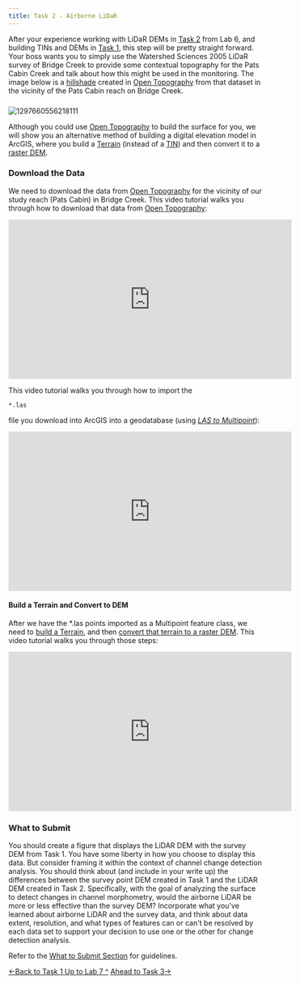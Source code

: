 ```yaml
---
title: Task 2 - Airborne LiDaR
---
```


After your experience working with LiDaR DEMs in [Task 2](http://gis.joewheaton.org/assignments/labs/lab06-1/task-2) from Lab 6, and building TINs and DEMs in [Task 1](http://gis.joewheaton.org/assignments/labs/lab-07---building-dems/tas), this step will be pretty straight forward. Your boss wants you to simply use the Watershed Sciences 2005 LiDaR survey of Bridge Creek to provide some contextual topography for the Pats Cabin Creek and talk about how this might be used in the monitoring. The image below is a [hillshade](http://help.arcgis.com/en/arcgisdesktop/10.0/help/index.html#/Hillshade/00q900000036000000/) created in [Open Topography](http://opentopography.org/) from that dataset in the vicinity of the Pats Cabin reach on Bridge Creek.

### 

![1297660556218111]({{site.baseurl}}/assets/images/1297660556218111.jpg)

Although you could use [Open Topography](http://opentopography.org/) to build the surface for you, we will show you an alternative method of building a digital elevation model in ArcGIS, where you build a [Terrain](http://help.arcgis.com/en/arcgisdesktop/10.0/help/index.html#//005v00000002000000.htm) (instead of a [TIN](http://help.arcgis.com/en/arcgisdesktop/10.0/help/index.html#/What_is_a_TIN_surface/006000000001000000/)) and then convert it to a [raster DEM](http://help.arcgis.com/en/arcgisdesktop/10.0/help/index.html#/Surface_formats/00q800000094000000/). 

### Download the Data

We need to download the data from [Open Topography](http://opentopography.org/) for the vicinity of our study reach (Pats Cabin) in Bridge Creek. This video tutorial walks you through how to download that data from [Open Topography](http://opentopography.org/): 

<iframe width="560" height="315" src="https://www.youtube.com/embed/b0LNwZF5bGs" frameborder="0" allowfullscreen></iframe>

This video tutorial walks you through how to import the 

```
*.las
```

 file you download into ArcGIS into a geodatabase (using [*LAS to Multipoint*](http://help.arcgis.com/en/arcgisdesktop/10.0/help/index.html#//00q90000009m000000.htm)):

<iframe width="560" height="315" src="https://www.youtube.com/embed/fLjU6npubng" frameborder="0" allowfullscreen></iframe>

#### Build a Terrain and Convert to DEM

After we have the *.las points imported as a Multipoint feature class, we need to [build a Terrain](http://help.arcgis.com/en/arcgisdesktop/10.0/help/index.html#//005v0000001p000000.htm), and then [convert that terrain to a raster DEM](http://help.arcgis.com/en/arcgisdesktop/10.0/help/index.html#/Terrain_To_Raster/00q90000002t000000/). This video tutorial walks you through those steps:

<iframe width="560" height="315" src="https://www.youtube.com/embed/bB1qVJcAuzQ" frameborder="0" allowfullscreen></iframe>

### What to Submit

You should create a figure that displays the LiDAR DEM with the survey DEM from Task 1. You have some liberty in how you choose to display this data. But consider framing it within the context of channel change detection analysis.  You should think about (and include in your write up) the differences between the survey point DEM created in Task 1 and the LiDAR DEM created in Task 2.   Specifically, with the goal of analyzing the surface to detect changes in channel morphometry, would the airborne LiDAR be more or less effective than the survey DEM?  Incorporate what you've learned about airborne LiDAR and the survey data, and think about data extent, resolution, and what types of features can or can't be resolved by each data set to support your decision to use one or the other for change detection analysis.

Refer to the [What to Submit Section](http://gis.joewheaton.org/assignments/labs/lab06-1#TOC-What-to-Submit) for guidelines.

[<-Back to Task 1 ](http://gis.joewheaton.org/assignments/labs/lab-07---building-dems/tas)                                                                        [Up to Lab 7](http://gis.joewheaton.org/assignments/labs/lab-07---building-dems)[ ^](http://gis.joewheaton.org/assignments/labs/lab06-1)                                            [ Ahead to Task 3->](http://gis.joewheaton.org/assignments/labs/lab-07---building-dems/task-5)

